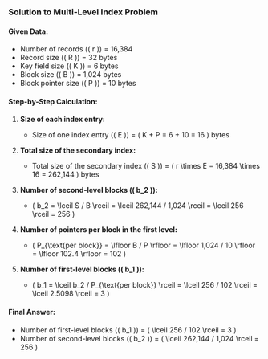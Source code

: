 ### Solution to Multi-Level Index Problem

#### Given Data:
- Number of records (\( r \)) = 16,384
- Record size (\( R \)) = 32 bytes
- Key field size (\( K \)) = 6 bytes
- Block size (\( B \)) = 1,024 bytes
- Block pointer size (\( P \)) = 10 bytes

#### Step-by-Step Calculation:

1. **Size of each index entry:**
   - Size of one index entry (\( E \)) = \( K + P = 6 + 10 = 16 \) bytes

2. **Total size of the secondary index:**
   - Total size of the secondary index (\( S \)) = \( r \times E = 16,384 \times 16 = 262,144 \) bytes

3. **Number of second-level blocks (\( b_2 \)):**
   - \( b_2 = \lceil S / B \rceil = \lceil 262,144 / 1,024 \rceil = \lceil 256 \rceil = 256 \)

4. **Number of pointers per block in the first level:**
   - \( P_{\text{per block}} = \lfloor B / P \rfloor = \lfloor 1,024 / 10 \rfloor = \lfloor 102.4 \rfloor = 102 \)

5. **Number of first-level blocks (\( b_1 \)):**
   - \( b_1 = \lceil b_2 / P_{\text{per block}} \rceil = \lceil 256 / 102 \rceil = \lceil 2.5098 \rceil = 3 \)

#### Final Answer:
- Number of first-level blocks (\( b_1 \)) = \( \lceil 256 / 102 \rceil = 3 \)
- Number of second-level blocks (\( b_2 \)) = \( \lceil 262,144 / 1,024 \rceil = 256 \)
